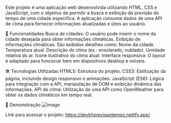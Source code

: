 Este projeto é uma aplicação web desenvolvida utilizando HTML, CSS e JavaScript, com o objetivo de permitir a busca e exibição da previsão do tempo de uma cidade específica. A aplicação consome dados de uma API de clima para fornecer informações atualizadas e úteis ao usuário.

🚀 Funcionalidades
Busca de cidades: O usuário pode inserir o nome da cidade desejada para obter informações climáticas.
Exibição de informações climáticas: São exibidos detalhes como:
Nome da cidade.
Temperatura atual.
Descrição do clima (ex.: ensolarado, nublado).
Umidade relativa do ar.
Ícone ilustrativo do clima atual.
Interface responsiva: O layout é adaptado para funcionar bem em dispositivos desktop e móveis.

🛠️ Tecnologias Utilizadas
HTML5: Estrutura do projeto.
CSS3: Estilização da página, incluindo design responsivo e animações.
JavaScript (ES6): Lógica para integração com a API, manipulação de DOM e exibição dinâmica das informações.
API de clima: Utilização de uma API como OpenWeather para obter os dados climáticos em tempo real. 

📸 Demonstração
![image](https://github.com/user-attachments/assets/6f759e02-9709-4995-815b-50cdc41ed3b4)

Link para acessar o projeto: https://devkhprevisaotempo.netlify.app/
